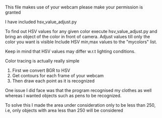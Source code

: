 This file makes use of your webcam please make your permission is granted 


I have included hsv_value_adjust.py 


To find out HSV values for any given color execute hsv_value_adjust.py and bring an object of the color in front of camera.
Adjust values till only the color you want is visible 
Include HSV min,max values to the "mycolors" list.


Keep in mind that HSV values may differ w.r.t lighting conditions.


Color tracing is actually really simple
1) First we convert BGR to HSV
2) Get contours for each frame of your webcam 
3) Then draw each point as it is recognized

One issue I did face was that the program recognised my clothes as well whereas I wanted objects such as pens to be recognized.


To solve this I made the area under consideration only to be less than 250, i.e, only objects with area less than 250 will be considered

